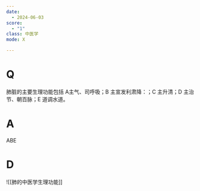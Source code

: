 ```yaml
---
date:
  - 2024-06-03
score:
  - "1"
class: 中医学
mode: X

---
```



# Q
肺脏的主要生理功能包括
A主气、司呼吸；B 主宣发利肃降：；C 主升清；D 主治节、朝百脉；E 道调水道。

# A

ABE


# D
![[肺的中医学生理功能]]